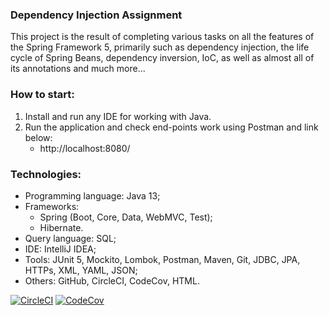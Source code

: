 ### Dependency Injection Assignment
This project is the result of completing various tasks on all the features of the Spring Framework 5,
primarily such as dependency injection, the life cycle of Spring Beans, dependency inversion, IoC,
as well as almost all of its annotations and much more...



### How to start:
1. Install and run any IDE for working with Java.
2. Run the application and check end-points work using Postman and link below:
   - http://localhost:8080/



### Technologies:
- Programming language: Java 13;
- Frameworks:
  - Spring (Boot, Core, Data, WebMVC, Test);
  - Hibernate.
- Query language: SQL;
- IDE: IntelliJ IDEA;
- Tools: JUnit 5, Mockito, Lombok, Postman, Maven, Git, JDBC, JPA, HTTPs, XML, YAML, JSON;
- Others: GitHub, CircleCI, CodeCov, HTML.

[![CircleCI](https://circleci.com/gh/Crazy-pro/di-assigment.svg?style=svg)](https://app.circleci.com/gh/Crazy-pro/di-assigment)
[![CodeCov](https://codecov.io/gh/Crazy-pro/di-assigment/branch/master/graph/badge.svg)](https://codecov.io/gh/Crazy-pro/di-assigment)
